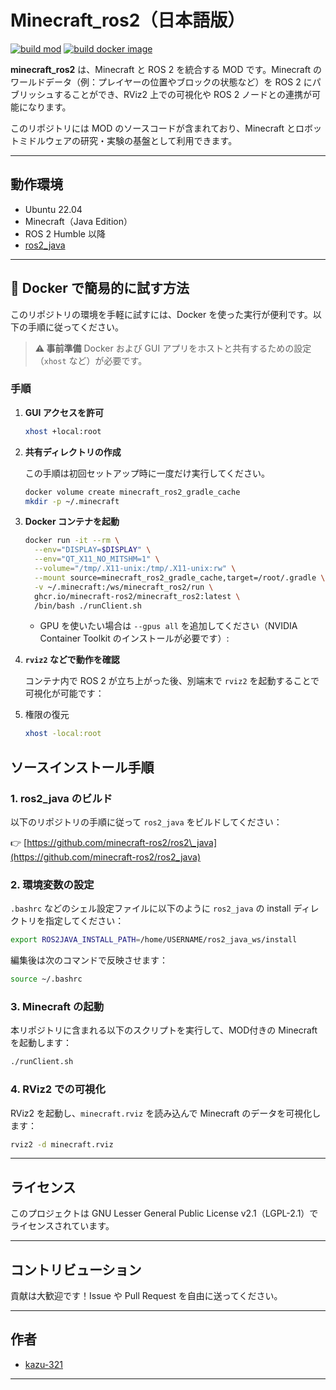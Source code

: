 # Minecraft\_ros2（日本語版）
[![build mod](https://github.com/minecraft-ros2/minecraft_ros2/actions/workflows/build_test.yaml/badge.svg)](https://github.com/minecraft-ros2/minecraft_ros2/actions/workflows/build_test.yaml)
[![build docker image](https://github.com/minecraft-ros2/minecraft_ros2/actions/workflows/docker_build.yaml/badge.svg)](https://github.com/minecraft-ros2/minecraft_ros2/actions/workflows/docker_build.yaml)

**minecraft_ros2** は、Minecraft と ROS 2 を統合する MOD です。Minecraft のワールドデータ（例：プレイヤーの位置やブロックの状態など）を ROS 2 にパブリッシュすることができ、RViz2 上での可視化や ROS 2 ノードとの連携が可能になります。

このリポジトリには MOD のソースコードが含まれており、Minecraft とロボットミドルウェアの研究・実験の基盤として利用できます。

---

## 動作環境

* Ubuntu 22.04
* Minecraft（Java Edition）
* ROS 2 Humble 以降
* [ros2\_java](https://github.com/minecraft-ros2/ros2_java)

---

## 🐳 Docker で簡易的に試す方法

このリポジトリの環境を手軽に試すには、Docker を使った実行が便利です。以下の手順に従ってください。
> **⚠️ 事前準備**
> Docker および GUI アプリをホストと共有するための設定（`xhost` など）が必要です。

### 手順

1. **GUI アクセスを許可**

   ```bash
   xhost +local:root
   ```
2. **共有ディレクトリの作成**

   この手順は初回セットアップ時に一度だけ実行してください。
   ```bash
   docker volume create minecraft_ros2_gradle_cache
   mkdir -p ~/.minecraft
   ```

3. **Docker コンテナを起動**

   ```bash
   docker run -it --rm \
     --env="DISPLAY=$DISPLAY" \
     --env="QT_X11_NO_MITSHM=1" \
     --volume="/tmp/.X11-unix:/tmp/.X11-unix:rw" \
     --mount source=minecraft_ros2_gradle_cache,target=/root/.gradle \
     -v ~/.minecraft:/ws/minecraft_ros2/run \
     ghcr.io/minecraft-ros2/minecraft_ros2:latest \
     /bin/bash ./runClient.sh
   ```

   * GPU を使いたい場合は `--gpus all` を追加してください（NVIDIA Container Toolkit のインストールが必要です）:


4. **`rviz2` などで動作を確認**

   コンテナ内で ROS 2 が立ち上がった後、別端末で `rviz2` を起動することで可視化が可能です：

5. 権限の復元
   ```bash
   xhost -local:root
   ```

## ソースインストール手順

### 1. ros2\_java のビルド

以下のリポジトリの手順に従って `ros2_java` をビルドしてください：

👉 [https://github.com/minecraft-ros2/ros2\_java](https://github.com/minecraft-ros2/ros2_java)

### 2. 環境変数の設定

`.bashrc` などのシェル設定ファイルに以下のように `ros2_java` の install ディレクトリを指定してください：

```bash
export ROS2JAVA_INSTALL_PATH=/home/USERNAME/ros2_java_ws/install
```

編集後は次のコマンドで反映させます：

```bash
source ~/.bashrc
```

### 3. Minecraft の起動

本リポジトリに含まれる以下のスクリプトを実行して、MOD付きの Minecraft を起動します：

```bash
./runClient.sh
```

### 4. RViz2 での可視化

RViz2 を起動し、`minecraft.rviz` を読み込んで Minecraft のデータを可視化します：

```bash
rviz2 -d minecraft.rviz
```

---

## ライセンス

このプロジェクトは GNU Lesser General Public License v2.1（LGPL-2.1）でライセンスされています。

---

## コントリビューション

貢献は大歓迎です！Issue や Pull Request を自由に送ってください。

---

## 作者

* [kazu-321](https://github.com/kazu-321)

---

